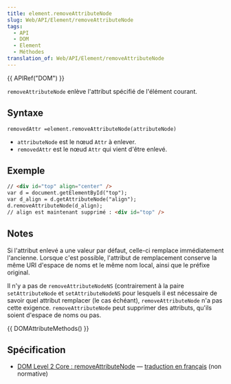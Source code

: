 ```yaml
---
title: element.removeAttributeNode
slug: Web/API/Element/removeAttributeNode
tags:
  - API
  - DOM
  - Element
  - Méthodes
translation_of: Web/API/Element/removeAttributeNode
---
```

{{ APIRef("DOM") }}

`removeAttributeNode` enlève l'attribut spécifié de l'élément courant.

## Syntaxe

    removedAttr =element.removeAttributeNode(attributeNode)

- `attributeNode` est le nœud `Attr` à enlever.
- `removedAttr` est le nœud `Attr` qui vient d'être enlevé.

## Exemple

```html
// <div id="top" align="center" />
var d = document.getElementById("top");
var d_align = d.getAttributeNode("align");
d.removeAttributeNode(d_align);
// align est maintenant supprimé : <div id="top" />
```

## Notes

Si l'attribut enlevé a une valeur par défaut, celle-ci remplace immédiatement l'ancienne. Lorsque c'est possible, l'attribut de remplacement conserve la même URI d'espace de noms et le même nom local, ainsi que le préfixe original.

Il n'y a pas de `removeAttributeNodeNS` (contrairement à la paire `setAttributeNode` et `setAttributeNodeNS` pour lesquels il est nécessaire de savoir quel attribut remplacer (le cas échéant),  `removeAttributeNode` n'a pas cette exigence.  `removeAttributeNode` peut supprimer des attributs, qu'ils soient d'espace de noms ou pas.

{{ DOMAttributeMethods() }}

## Spécification

- [DOM Level 2 Core&nbsp;: removeAttributeNode](http://www.w3.org/TR/DOM-Level-2-Core/core.html#ID-D589198) — [traduction en français](http://www.yoyodesign.org/doc/w3c/dom2-core/core.html#ID-D589198) (non normative)
